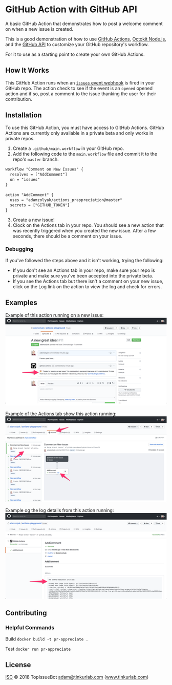 # GitHub Action with GitHub API

A basic GitHub Action that demonstrates how to post a welcome comment on when a new issue is created. 

This is a good demonstration of how to use [GitHub Actions](https://github.com/features/actions), [Octokit Node.js](https://github.com/octokit/rest.js), and the [GitHub API](https://developer.github.com/v3/) to customize your GitHub repository's workflow.  

For it to use as a starting point to create your own GitHub Actions.

## How It Works

This GitHub Action runs when an [`issues` event webhook](https://developer.github.com/v3/activity/events/types/#issuesevent) is fired in your GitHub repo.  The action check to see if the event is an `opened` opened action and if so, post a comment to the issue thanking the user for their contribution.  

## Installation

To use this GitHub Action, you must have access to GitHub Actions.  GitHub Actions are currently only available in a private beta and only works in private repos.

1. Create a `.github/main.workflow` in your GitHub repo.
2. Add the following code to the `main.workflow` file and commit it to the repo's `master` branch.
```
workflow "Comment on New Issues" {
  resolves = ["AddComment"]
  on = "issues"
}

action "AddComment" {
  uses = "adamzolyak/actions_prappreciation@master"
  secrets = ["GITHUB_TOKEN"]
}
```
3. Create a new issue!  
4. Clock on the Actions tab in your repo.  You should see a new action that was recently triggered when you created the new issue.  After a few seconds, there should be a comment on your issue.

### Debugging
If you've followed the steps above and it isn't working, trying the following:
* If you don't see an Actions tab in your repo, make sure your repo is private and make sure you've been accepted into the private beta.
* If you see the Actions tab but there isn't a comment on your new issue, click on the Log link on the action to view the log and check for errors.


## Examples

Example of this action running on a new issue:
![GitHub Logo](/docs/action_example.png)

Example of the Actions tab show this action running:
![GitHub Logo](/docs/actions_tab.png)

Example og the log details from this action running:
![GitHub Logo](/docs/action_debug.png)

## Contributing

### Helpful Commands
Build
`docker build -t pr-appreciate .`

Test
`docker run pr-appreciate`

## License

[ISC](LICENSE) © 2018 TopIssueBot <adam@tinkurlab.com> (www.tinkurlab.com)